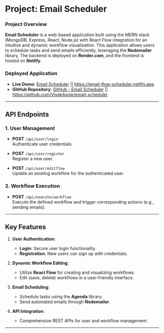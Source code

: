 # Project: Email Scheduler

### **Project Overview**
**Email Scheduler** is a web-based application built using the MERN stack (MongoDB, Express, React, Node.js) with React Flow integration for an intuitive and dynamic workflow visualization. This application allows users to schedule tasks and send emails efficiently, leveraging the **Nodemailer** library. The backend is deployed on **Render.com**, and the frontend is hosted on **Netlify**.

### **Deployed Application**

-   **Live Demo**: [Email Scheduler](https://email-flow-scheduler.netlify.app/) || https://email-flow-scheduler.netlify.app
-   **GitHub Repository**: [GitHub - Email Scheduler](https://github.com/VivekAsole/email-scheduler) || https://github.com/VivekAsole/email-scheduler

----------
## **API Endpoints**

### **1. User Management**

-   **POST** `/api/user/login`  
    Authenticate user credentials.
    
-   **POST** `/api/user/register`  
    Register a new user.
    
-   **POST** `/api/user/editflow`  
    Update an existing workflow for the authenticated user.
    

### **2. Workflow Execution**

-   **POST** `/api/execute/workflow`  
    Execute the defined workflow and trigger corresponding actions (e.g., sending emails).

----------

## **Key Features**

1.  **User Authentication**:
    
    -   **Login**: Secure user login functionality.
    -   **Registration**: New users can sign up with credentials.
2.  **Dynamic Workflow Editing**:
    
    -   Utilize **React Flow** for creating and visualizing workflows.
    -   Edit (save, delete) workflows in a user-friendly interface.
3.  **Email Scheduling**:
    
    -   Schedule tasks using the **Agenda** library.
    -   Send automated emails through **Nodemailer**.
4.  **API Integration**:
    
    -   Comprehensive REST APIs for user and workflow management.

----------